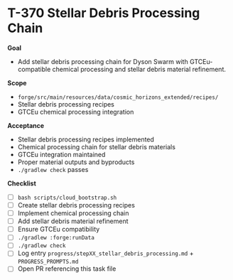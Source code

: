# T-370 Stellar Debris Processing Chain

**Goal**

- Add stellar debris processing chain for Dyson Swarm with GTCEu-compatible chemical processing and stellar debris material refinement.

**Scope**

- `forge/src/main/resources/data/cosmic_horizons_extended/recipes/`
- Stellar debris processing recipes
- GTCEu chemical processing integration

**Acceptance**

- Stellar debris processing recipes implemented
- Chemical processing chain for stellar debris materials
- GTCEu integration maintained
- Proper material outputs and byproducts
- `./gradlew check` passes

**Checklist**

- [ ] `bash scripts/cloud_bootstrap.sh`
- [ ] Create stellar debris processing recipes
- [ ] Implement chemical processing chain
- [ ] Add stellar debris material refinement
- [ ] Ensure GTCEu compatibility
- [ ] `./gradlew :forge:runData`
- [ ] `./gradlew check`
- [ ] Log entry `progress/stepXX_stellar_debris_processing.md` + `PROGRESS_PROMPTS.md`
- [ ] Open PR referencing this task file
